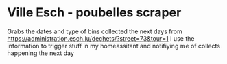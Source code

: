 # Ville Esch - poubelles scraper
Grabs the dates and type of bins collected the next days from https://administration.esch.lu/dechets/?street=73&tour=1
I use the information to trigger stuff in my homeassitant and notifiying me of collects happening the next day
